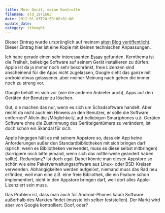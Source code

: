 ```yaml
---
title: Mein Gerät, meine Kontrolle
filename: old_1971683
date: 2012-01-03T20:50:00+01:00
update_date:
category: ithought
---
```

Dieser Eintrag wurde ursprünglich auf meinem [alten Blog veröffentlicht](https://stu.blogger.de/stories/1971683/). Dieser Eintrag hier ist eine Kopie mit kleinen technischen Anpassungen.

Ich habe gerade einen sehr interessanten [Essay](http://www.heise.de/tr/artikel/Wir-brauchen-wuetende-Nerds-1397391.html) gefunden. Kernthema ist die Freiheit, beliebige Software auf seinem Gerät installieren zu dürfen. Apple ist da ja immer noch sehr beschränkt, freie Lizenzen sind anscheinend für die Apps nicht zugelassen, Google sieht das ganze mit android etwas gelassener, aber meiner Meinung nach gehen die immer noch zu streng vor.

Google behält es sich vor (wie die anderen Anbieter auch), Apps auf den Geräten der Benutzer zu löschen.

Gut, die machen das nur, wenn es sich um Schadsoftware handelt. Aber reicht da nicht auch ein Hinweis an den Benutzer, er solle die Software entfernen? Allein die /Möglichkeit/, auf beliebigen Smartphones u.ä. Geräten Software ohne die Zustimmung des Geräteigentümers zu verändern, ist doch schon ein Skandal für sich.

Apple hingegen hält es mit seinem Appstore so, dass ein App keine Anforderungen außer den Standardbibliotheken mit sich bringen darf (sprich: wenn es Bibliotheken verwendet, muss es diese selbst mitbringen) (korrigiere mich bitte jemand, wenn sich das mittlerweile geändert haben sollte). Redundanz? Ist doch egal. Dabei könnte man diesen Appstore so schön wie eine Paketverwaltungssoftware aus Linux- oder BSD-Kreisen verwenden. Abhängigkeiten werden aufgelöst, niemand muss das Rad neu erfinden, weil man eine z.B. eine freie Bibliothek, die ein Feature schon implementiert, nicht in den Appstore bringen darf, weil dort alles Apple-Lizenziert sein muss.

Das Problem ist, dass man auch für Android-Phones kaum Software außerhalb des Marktes findet (musste ich selber feststellen). Der Markt wird aber von Google kontrolliert. Doof, oder?

